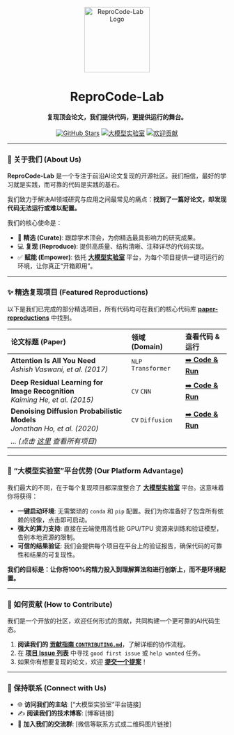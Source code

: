 <!-- 这是一个为 ReproCode-Lab 定制的、可以直接使用的 Markdown 模板。 -->
<!-- 你需要做的就是替换“[你的...”开头的占位符链接。 -->

<!-- 1. 顶部横幅：Logo + 名称 -->
<p align="center">
<!-- Logo 图片现在直接引用仓库中的文件，这是最可靠的方式 -->
<img src="https://raw.githubusercontent.com/ReproCode-Lab/.github/main/logo.svg" width="150" alt="ReproCode-Lab Logo">
<h1 align="center">ReproCode-Lab</h1>
</p>

<!-- 2. 核心标语 + 徽章 -->
<!-- 注意：如果徽章无法显示，可能是您的网络访问 shields.io 服务受阻，这是正常现象，不影响功能。 -->
<p align="center">
  <strong>复现顶会论文，我们提供代码，更提供运行的舞台。</strong>
  <br><br>
  <!-- 修复了徽章链接，并优化了样式 -->
  <a href="https://github.com/ReproCode-Lab/paper-reproductions"><img src="https://img.shields.io/github/stars/ReproCode-Lab/paper-reproductions?style=flat-square" alt="GitHub Stars"></a>
  <a href="[你的“大模型实验室”平台链接]"><img src="https://img.shields.io/badge/算力平台-大模型实验室-5A67D8?style=flat-square" alt="大模型实验室"></a>
  <a href="https://github.com/ReproCode-Lab/paper-reproductions/blob/main/CONTRIBUTING.md"><img src="https://img.shields.io/badge/欢迎-贡献代码-38A169?style=flat-square" alt="欢迎贡献"></a>
</p>

---

### 👋 关于我们 (About Us)

**ReproCode-Lab** 是一个专注于前沿AI论文复现的开源社区。我们相信，最好的学习就是实践，而可靠的代码是实践的基石。

我们致力于解决AI领域研究与应用之间最常见的痛点：**找到了一篇好论文，却发现代码无法运行或难以配置。**

我们的核心使命是：
* 🔎 **精选 (Curate)**: 跟踪学术顶会，为你精选最具影响力的研究成果。
* 💻 **复现 (Reproduce)**: 提供高质量、结构清晰、注释详尽的代码实现。
* ✅ **赋能 (Empower)**: 依托 [**大模型实验室**]([你的“大模型实验室”平台链接]) 平台，为每个项目提供一键可运行的环境，让你真正“开箱即用”。

---

### ✨ 精选复现项目 (Featured Reproductions)

以下是我们已完成的部分精选项目，所有代码均可在我们的核心代码库 [**paper-reproductions**](https://github.com/ReproCode-Lab/paper-reproductions) 中找到。

| 论文标题 (Paper)                                                               | 领域 (Domain)       | 查看代码 & 运行                                                                                                             |
| :----------------------------------------------------------------------------- | :------------------ | :-------------------------------------------------------------------------------------------------------------------------- |
| **Attention Is All You Need** <br> *Ashish Vaswani, et al. (2017)* | `NLP` `Transformer` | [➡️ **Code & Run**](https://github.com/ReproCode-Lab/paper-reproductions/tree/main/papers/vaswani-2017-attention-is-all-you-need) |
| **Deep Residual Learning for Image Recognition** <br> *Kaiming He, et al. (2015)* | `CV` `CNN`          | [➡️ **Code & Run**](https://github.com/ReproCode-Lab/paper-reproductions/tree/main/papers/he-2015-deep-residual-learning)    |
| **Denoising Diffusion Probabilistic Models** <br> *Jonathan Ho, et al. (2020)* | `CV` `Diffusion`    | [➡️ **Code & Run**](https://github.com/ReproCode-Lab/paper-reproductions/tree/main/papers/ho-2020-ddpm)                         |
| *... (点击 [这里](https://github.com/ReproCode-Lab/paper-reproductions/tree/main/papers) 查看所有项目)* |                     |                                                                                                                             |

---

### 🚀 “大模型实验室”平台优势 (Our Platform Advantage)

我们最大的不同，在于每个复现项目都深度整合了 [**大模型实验室**]([你的“大模型实验室”平台链接]) 平台。这意味着你将获得：

* **一键启动环境**: 无需繁琐的 `conda` 和 `pip` 配置。我们为你准备好了包含所有依赖的镜像，点击即可启动。
* **强大的算力支持**: 直接在云端使用高性能 GPU/TPU 资源来训练和验证模型，告别本地资源的限制。
* **可信的结果验证**: 我们会提供每个项目在平台上的验证报告，确保代码的可靠性和结果的可复现性。

**我们的目标是：让你将100%的精力投入到理解算法和进行创新上，而不是环境配置。**

---

### 🤝 如何贡献 (How to Contribute)

我们是一个开放的社区，欢迎任何形式的贡献，共同构建一个更可靠的AI代码生态。

1.  **阅读我们的 [贡献指南 `CONTRIBUTING.md`](https://github.com/ReproCode-Lab/paper-reproductions/blob/main/CONTRIBUTING.md)**，了解详细的协作流程。
2.  在 [**项目 Issue 列表**](https://github.com/ReproCode-Lab/paper-reproductions/issues) 中寻找 `good first issue` 或 `help wanted` 任务。
3.  如果你有想要复现的论文，欢迎 [**提交一个提案**](https://github.com/ReproCode-Lab/paper-reproductions/issues/new/choose)！

---

### 💬 保持联系 (Connect with Us)

* 🌐 **访问我们的主站**: [“大模型实验室”平台链接]
* ✍️ **阅读我们的技术博客**: [博客链接]
* 💬 **加入我们的交流群**: [微信等联系方式或二维码图片链接]
